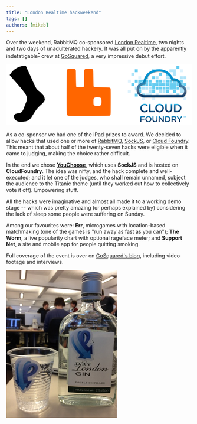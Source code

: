 ```yaml
---
title: "London Realtime hackweekend"
tags: []
authors: [mikeb]
---
```


Over the weekend, RabbitMQ co-sponsored [London Realtime](http://londonrealtime.co.uk), two nights and two days of unadulterated hackery. It was all put on by the apparently indefatigable<sup>[*](http://www.youtube.com/watch?v=p2EE7acJv1o&feature=player_embedded#t=120s)</sup> crew at [GoSquared](http://www.gosquared.com/), a very impressive debut effort.

![](sockjs-rabbit-cf.png)

As a co-sponsor we had one of the iPad prizes to award. We decided to allow hacks that used one or more of [RabbitMQ](https://www.rabbitmq.com), [SockJS](http://www.sockjs.org/), or [Cloud Foundry](http://www.cloudfoundry.com). This meant that about half of the twenty-seven hacks were eligible when it came to judging, making the choice rather difficult.

<!-- truncate -->

In the end we chose **[YouChoose](http://youchoose.cloudfoundry.com)**, which uses **SockJS** and is hosted on **CloudFoundry**. The idea was nifty, and the hack complete and well-executed; and it let one of the judges, who shall remain unnamed, subject the audience to the Titanic theme (until they worked out how to collectively vote it off). Empowering stuff.

All the hacks were imaginative and almost all made it to a working demo stage -- which was pretty amazing (or perhaps explained by) considering the lack of sleep some people were suffering on Sunday.

Among our favourites were: **Err**, microgames with location-based matchmaking (one of the games is "run away as fast as you can"); **The Worm**, a live popularity chart with optional rageface meter; and **Support Net**, a site and mobile app for people quitting smoking.

Full coverage of the event is over on [GoSquared's blog](http://www.gosquared.com/liquidicity/archives/2873), including video footage and interviews.

![Pusher.com are diversifying](pusherlondondry.jpg)
